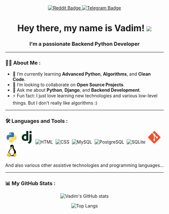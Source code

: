 <div id="header" align="center">
  
  <div id="badges">
    <a href="https://www.reddit.com/user/macalistervadim/">
      <img src="https://img.shields.io/badge/Reddit-FF4500?style=for-the-badge&logo=reddit&logoColor=white" alt="Reddit Badge"/>
    </a>
    <a href="https://www.telegram.com/macalistervadim/">
      <img src="https://img.shields.io/badge/Telegram-2CA5E0?style=for-the-badge&logo=telegram&logoColor=white" alt="Telegram Badge"/>
    </a>
  </div>
  
  <h1>
    Hey there, my name is Vadim! 
    <img src="https://media.giphy.com/media/hvRJCLFzcasrR4ia7z/giphy.gif" width="30px"/>
  </h1>
  <h3 align="center">I'm a passionate Backend Python Developer</h3>
</div>

---

### 👨‍💻 About Me :
- 🌱 I’m currently learning **Advanced Python**, **Algorithms**, and **Clean Code**.
- 👯 I’m looking to collaborate on **Open Source Projects**.
- 💬 Ask me about **Python**, **Django**, and **Backend Development**.
- ⚡ Fun fact: I just love learning new technologies and various low-level things. But I don't really like algorithms :)

---

### 🛠️ Languages and Tools :
<div>
  <img src="https://github.com/devicons/devicon/blob/master/icons/python/python-original.svg" title="Python" alt="Python" width="40" height="40"/>&nbsp;
  <img src="https://github.com/devicons/devicon/blob/master/icons/django/django-plain.svg" title="Django" alt="Django" width="40" height="40"/>&nbsp;
  <img src="https://img.shields.io/badge/HTML-239120?style=for-the-badge&logo=html5&logoColor=white" title="HTML" alt="HTML" width="100" height="40"/>&nbsp;
  <img src="https://img.shields.io/badge/CSS-239120?&style=for-the-badge&logo=css3&logoColor=white" title="CSS" alt="CSS" width="100" height="40"/>&nbsp;
  <img src="https://img.shields.io/badge/MySQL-00000F?style=for-the-badge&logo=mysql&logoColor=white" title="MySQL" alt="MySQL" width="100" height="40"/>&nbsp;
  <img src="https://img.shields.io/badge/PostgreSQL-316192?style=for-the-badge&logo=postgresql&logoColor=white" title="PostgreSQL" alt="PostgreSQL" width="150" height="40"/>&nbsp;
  <img src="https://img.shields.io/badge/SQLite-07405E?style=for-the-badge&logo=sqlite&logoColor=white" title="SQLite" alt="SQLite" width="100" height="40"/>&nbsp;
  <img src="https://github.com/devicons/devicon/blob/master/icons/git/git-original.svg" title="Git" alt="Git" width="40" height="40"/>&nbsp;
  <img src="https://github.com/devicons/devicon/blob/master/icons/linux/linux-original.svg" title="Linux" alt="Linux" width="40" height="40"/>&nbsp;
  <p>And also various other assistive technologies and programming languages...</p>
</div>

---

### 📊 My GitHub Stats :
<div align="center">

![Vadim's GitHub stats](https://github-readme-stats.vercel.app/api?username=macalistervadim&show_icons=true&theme=radical)

![Top Langs](https://github-readme-stats.vercel.app/api/top-langs/?username=macalistervadim&layout=compact&theme=radical)

</div>

